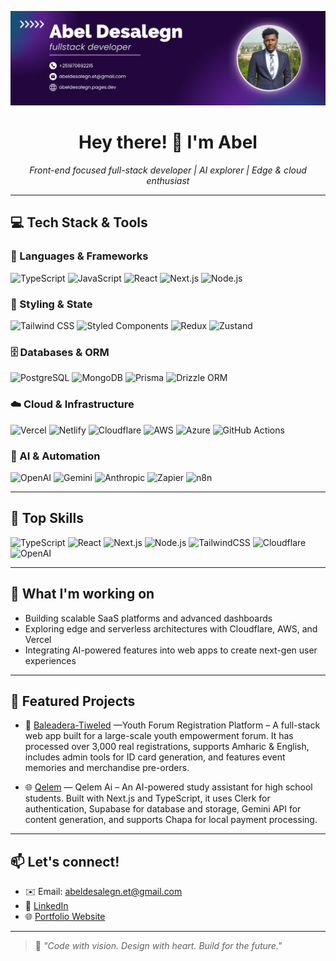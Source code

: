 

<!-- Banner image -->
<p align="center">
  <img src="https://github.com/abel-boop/abel-boop/blob/main/assets/github-profile-banner.png" alt="Abel's Banner" />
</p>

<h1 align="center">Hey there! 👋 I'm Abel</h1>

<p align="center">
  <em>Front-end focused full-stack developer | AI explorer | Edge & cloud enthusiast</em>
</p>

---

## 💻 Tech Stack & Tools

### 🚀 Languages & Frameworks
![TypeScript](https://img.shields.io/badge/TypeScript-007ACC?style=flat&logo=typescript&logoColor=white)
![JavaScript](https://img.shields.io/badge/JavaScript-F7DF1E?style=flat&logo=javascript&logoColor=black)
![React](https://img.shields.io/badge/React-20232A?style=flat&logo=react&logoColor=61DAFB)
![Next.js](https://img.shields.io/badge/Next.js-000000?style=flat&logo=nextdotjs&logoColor=white)
![Node.js](https://img.shields.io/badge/Node.js-339933?style=flat&logo=nodedotjs&logoColor=white)

### 🎨 Styling & State
![Tailwind CSS](https://img.shields.io/badge/TailwindCSS-38B2AC?style=flat&logo=tailwind-css&logoColor=white)
![Styled Components](https://img.shields.io/badge/Styled--Components-DB7093?style=flat&logo=styled-components&logoColor=white)
![Redux](https://img.shields.io/badge/Redux-593D88?style=flat&logo=redux&logoColor=white)
![Zustand](https://img.shields.io/badge/Zustand-000000?style=flat&logo=zustand&logoColor=white)

### 🗄️ Databases & ORM
![PostgreSQL](https://img.shields.io/badge/PostgreSQL-4169E1?style=flat&logo=postgresql&logoColor=white)
![MongoDB](https://img.shields.io/badge/MongoDB-47A248?style=flat&logo=mongodb&logoColor=white)
![Prisma](https://img.shields.io/badge/Prisma-2D3748?style=flat&logo=prisma&logoColor=white)
![Drizzle ORM](https://img.shields.io/badge/Drizzle%20ORM-000000?style=flat)

### ☁️ Cloud & Infrastructure
![Vercel](https://img.shields.io/badge/Vercel-000000?style=flat&logo=vercel&logoColor=white)
![Netlify](https://img.shields.io/badge/Netlify-00C7B7?style=flat&logo=netlify&logoColor=white)
![Cloudflare](https://img.shields.io/badge/Cloudflare-F38020?style=flat&logo=cloudflare&logoColor=white)
![AWS](https://img.shields.io/badge/AWS-232F3E?style=flat&logo=amazon-aws&logoColor=white)
![Azure](https://img.shields.io/badge/Azure-0078D4?style=flat&logo=microsoft-azure&logoColor=white)
![GitHub Actions](https://img.shields.io/badge/GitHub_Actions-2088FF?style=flat&logo=github-actions&logoColor=white)

### 🤖 AI & Automation
![OpenAI](https://img.shields.io/badge/OpenAI-412991?style=flat&logo=openai&logoColor=white)
![Gemini](https://img.shields.io/badge/Google_Gemini-4285F4?style=flat&logo=google&logoColor=white)
![Anthropic](https://img.shields.io/badge/Anthropic-000000?style=flat)
![Zapier](https://img.shields.io/badge/Zapier-FF4A00?style=flat&logo=zapier&logoColor=white)
![n8n](https://img.shields.io/badge/n8n-ef6c00?style=flat&logo=n8n&logoColor=white)

---

## 💪 Top Skills

![TypeScript](https://img.shields.io/badge/TypeScript-007ACC?style=for-the-badge&logo=typescript&logoColor=white)
![React](https://img.shields.io/badge/React-20232A?style=for-the-badge&logo=react&logoColor=61DAFB)
![Next.js](https://img.shields.io/badge/Next.js-000000?style=for-the-badge&logo=nextdotjs&logoColor=white)
![Node.js](https://img.shields.io/badge/Node.js-339933?style=for-the-badge&logo=nodedotjs&logoColor=white)
![TailwindCSS](https://img.shields.io/badge/Tailwind_CSS-38B2AC?style=for-the-badge&logo=tailwind-css&logoColor=white)
![Cloudflare](https://img.shields.io/badge/Cloudflare-F38020?style=for-the-badge&logo=cloudflare&logoColor=white)
![OpenAI](https://img.shields.io/badge/OpenAI-412991?style=for-the-badge&logo=openai&logoColor=white)

---

## 🌟 What I'm working on

- Building scalable SaaS platforms and advanced dashboards
- Exploring edge and serverless architectures with Cloudflare, AWS, and Vercel
- Integrating AI-powered features into web apps to create next-gen user experiences

---

## 🧰 Featured Projects

- 🚀 [Baleadera-Tiweled](https://baleadera-tiweled.org) —Youth Forum Registration Platform – A full-stack web app built for a large-scale youth empowerment forum. It has processed over 3,000 real registrations, supports Amharic & English, includes admin tools for ID card generation, and features event memories and merchandise pre-orders.

- 🌐 [Qelem](https://qelem.org) — Qelem Ai – An AI-powered study assistant for high school students. Built with Next.js and TypeScript, it uses Clerk for authentication, Supabase for database and storage, Gemini API for content generation, and supports Chapa for local payment processing.


---

## 📫 Let's connect!

- ✉️ Email: abeldesalegn.et@gmail.com
- 💼 [LinkedIn](https://www.linkedin.com/in/abel-boop)
- 🌐 [Portfolio Website](https://qelem.org)

---

> 💬 *"Code with vision. Design with heart. Build for the future."*
